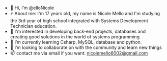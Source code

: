 - 👋 Hi, I’m @elloNicole
- ⚡ About me: I'm 17 years old, my name is Nicole Mello and I'm studying the 3rd year of high school integrated with Systems Development Technician education.
- 👀 I'm interested in developing back-end projects, databases and creating good solutions in the world of systems programming
- 🌱 I’m currently learning Csharp, MySQL, database and python.
- 💞️ I’m looking to collaborate on with the community and learn new things
- 📫 contact me via email if you want: nicolemello6002@gmail.com
